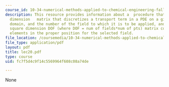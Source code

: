 ```yaml
---
course_id: 10-34-numerical-methods-applied-to-chemical-engineering-fall-2005
description: This resource provides information about a  procedure that takes a square
  dimension   matrix that discretizes a transport term in a PDE on a given computational
  domain, and the number of the field to which it is to be applied, and returns the
  square dimension DOF (where DOF = num of fields*num of pts) matrix containing these
  elements in the proper position for the selected field.
file_location: /coursemedia/10-34-numerical-methods-applied-to-chemical-engineering-fall-2005/fc7f5d4c9f14c5569964f608c08a74de_lec20.pdf
file_type: application/pdf
layout: pdf
title: lec20.pdf
type: course
uid: fc7f5d4c9f14c5569964f608c08a74de

---
```

None